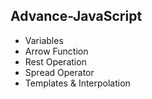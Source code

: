 ## Advance-JavaScript
- Variables
- Arrow Function
- Rest Operation
- Spread Operator
- Templates & Interpolation
